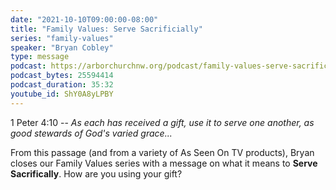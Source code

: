 ```yaml
---
date: "2021-10-10T09:00:00-08:00"
title: "Family Values: Serve Sacrificially"
series: "family-values"
speaker: "Bryan Cobley"
type: message
podcast: https://arborchurchnw.org/podcast/family-values-serve-sacrifically.mp3
podcast_bytes: 25594414
podcast_duration: 35:32
youtube_id: ShY0A8yLPBY 
---
```


1 Peter 4:10 -- *As each has received a gift, use it to serve one another, as
good stewards of God's varied grace...*  

From this passage (and from a variety of As Seen On TV products), Bryan closes
our Family Values series with a message on what it means to **Serve
Sacrifically**. How are you using your gift?

